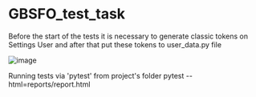 # GBSFO_test_task

Before the start of the tests it is necessary to generate classic tokens on Settings User and after that
put these tokens to user_data.py file

![image](https://user-images.githubusercontent.com/16280704/232920973-4461c1a7-0274-4bda-b00e-1ed8aa1c77e1.png)

Running tests via 'pytest' from project's folder
pytest --html=reports/report.html
